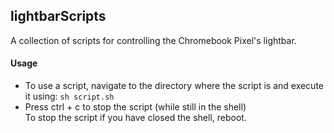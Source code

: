 ## lightbarScripts
A collection of scripts for controlling the Chromebook Pixel's lightbar.
#### Usage
* To use a script, navigate to the directory where the script is and execute it using: `sh script.sh`
* Press ctrl + c to stop the script (while still in the shell)  
  To stop the script if you have closed the shell, reboot.
